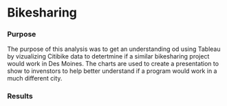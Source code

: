 # Bikesharing


### Purpose
The purpose of this analysis was to get an understanding od using Tableau by vizualizing Citibike data to detertmine if a similar bikesharing project would 
work in Des Moines. The charts are used to create a presentation to show to invenstors to help better understand if a program would work in a much different city.

### Results
